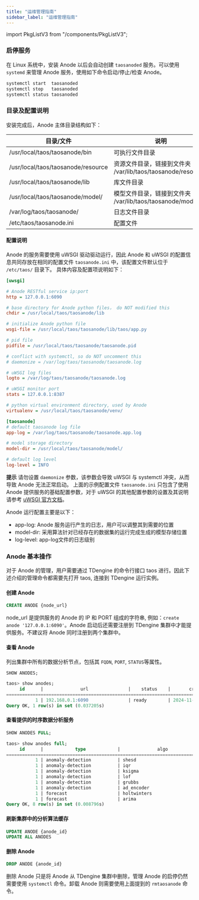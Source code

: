 ```yaml
---
title: "运维管理指南"
sidebar_label: "运维管理指南"
---
```


import PkgListV3 from "/components/PkgListV3";

### 启停服务
在 Linux 系统中，安装 Anode 以后会自动创建 `taosanoded` 服务。可以使用 `systemd` 来管理 Anode 服务，使用如下命令启动/停止/检查 Anode。

```bash
systemctl start  taosanoded
systemctl stop   taosanoded
systemctl status taosanoded
```

### 目录及配置说明
安装完成后，Anode 主体目录结构如下：

|目录/文件|说明|
|---------------|------|
|/usr/local/taos/taosanode/bin|可执行文件目录|
|/usr/local/taos/taosanode/resource|资源文件目录，链接到文件夹 /var/lib/taos/taosanode/resource/|
|/usr/local/taos/taosanode/lib|库文件目录|
|/usr/local/taos/taosanode/model/|模型文件目录，链接到文件夹 /var/lib/taos/taosanode/model|
|/var/log/taos/taosanode/|日志文件目录|
|/etc/taos/taosanode.ini|配置文件|

#### 配置说明

Anode 的服务需要使用 uWSGI 驱动驱动运行，因此 Anode 和 uWSGI 的配置信息共同存放在相同的配置文件 `taosanode.ini` 中，该配置文件默认位于 `/etc/taos/` 目录下。
具体内容及配置项说明如下：

```ini
[uwsgi]

# Anode RESTful service ip:port
http = 127.0.0.1:6090

# base directory for Anode python files， do NOT modified this
chdir = /usr/local/taos/taosanode/lib

# initialize Anode python file
wsgi-file = /usr/local/taos/taosanode/lib/taos/app.py

# pid file
pidfile = /usr/local/taos/taosanode/taosanode.pid

# conflict with systemctl, so do NOT uncomment this
# daemonize = /var/log/taos/taosanode/taosanode.log

# uWSGI log files
logto = /var/log/taos/taosanode/taosanode.log

# uWSGI monitor port
stats = 127.0.0.1:8387

# python virtual environment directory, used by Anode
virtualenv = /usr/local/taos/taosanode/venv/

[taosanode]
# default taosanode log file
app-log = /var/log/taos/taosanode/taosanode.app.log

# model storage directory
model-dir = /usr/local/taos/taosanode/model/

# default log level
log-level = INFO

```

**提示**
请勿设置 `daemonize` 参数，该参数会导致 uWSGI 与 systemctl 冲突，从而导致 Anode 无法正常启动。
上面的示例配置文件 `taosanode.ini` 只包含了使用 Anode 提供服务的基础配置参数，对于 uWSGI 的其他配置参数的设置及其说明请参考 [uWSGI 官方文档](https://uwsgi-docs-zh.readthedocs.io/zh-cn/latest/Options.html)。

Anode 运行配置主要是以下：
- app-log: Anode 服务运行产生的日志，用户可以调整其到需要的位置
- model-dir: 采用算法针对已经存在的数据集的运行完成生成的模型存储位置
- log-level: app-log文件的日志级别


### Anode 基本操作
对于 Anode 的管理，用户需要通过 TDengine 的命令行接口 taos 进行。因此下述介绍的管理命令都需要先打开 taos, 连接到 TDengine 运行实例。 

#### 创建 Anode
```sql 
CREATE ANODE {node_url}
```
node_url 是提供服务的 Anode 的 IP 和 PORT 组成的字符串, 例如：`create anode '127.0.0.1:6090'`。Anode 启动后还需要注册到 TDengine 集群中才能提供服务。不建议将 Anode 同时注册到两个集群中。

#### 查看 Anode
列出集群中所有的数据分析节点，包括其 `FQDN`, `PORT`, `STATUS`等属性。

```sql
SHOW ANODES;

taos> show anodes;
     id      |              url               |    status    |       create_time       |       update_time       |
==================================================================================================================
           1 | 192.168.0.1:6090               | ready        | 2024-11-28 18:44:27.089 | 2024-11-28 18:44:27.089 |
Query OK, 1 row(s) in set (0.037205s)

```

#### 查看提供的时序数据分析服务

```SQL
SHOW ANODES FULL;

taos> show anodes full;
     id      |            type            |              algo              |
============================================================================
           1 | anomaly-detection          | shesd                          |
           1 | anomaly-detection          | iqr                            |
           1 | anomaly-detection          | ksigma                         |
           1 | anomaly-detection          | lof                            |
           1 | anomaly-detection          | grubbs                         |
           1 | anomaly-detection          | ad_encoder                     |
           1 | forecast                   | holtwinters                    |
           1 | forecast                   | arima                          |
Query OK, 8 row(s) in set (0.008796s)

```

#### 刷新集群中的分析算法缓存
```SQL
UPDATE ANODE {anode_id}
UPDATE ALL ANODES
```

#### 删除 Anode
```sql
DROP ANODE {anode_id}
```
删除 Anode 只是将 Anode 从 TDengine 集群中删除，管理 Anode 的启停仍然需要使用 `systemctl` 命令。卸载 Anode 则需要使用上面提到的 `rmtaosanode` 命令。
